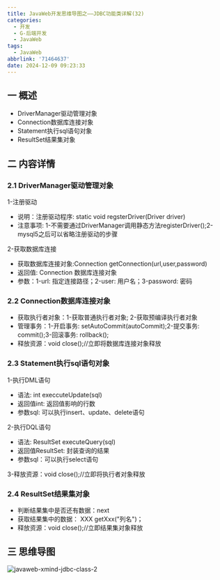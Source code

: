 ```yaml
---
title: JavaWeb开发思维导图之——JDBC功能类详解(32)
categories:
  - 开发
  - G-后端开发
  - JavaWeb
tags:
  - JavaWeb
abbrlink: '71464637'
date: 2024-12-09 09:23:33
---
```

## 一 概述

* DriverManager驱动管理对象
* Connection数据库连接对象
* Statement执行sql语句对象
* ResultSet结果集对象

<!--more-->

## 二 内容详情

### 2.1 DriverManager驱动管理对象

1-注册驱动

* 说明：注册驱动程序: static void regsterDriver(Driver driver)
* 注意事项: 1-不需要通过DriverManager调用静态方法registerDriver();2-mysql5之后可以省略注册驱动的步骤

2-获取数据库连接

* 获取数据库连接对象:Connection getConnection(url,user,password)
* 返回值: Connection 数据库连接对象
* 参数：1-url: 指定连接路径；2-user: 用户名；3-password: 密码

### 2.2 Connection数据库连接对象

* 获取执行者对象：1-获取普通执行者对象; 2-获取预编译执行者对象
* 管理事务：1-开启事务: setAutoCommit(autoCommit);2-提交事务: commit();3-回滚事务: rollback();
* 释放资源：void close();//立即将数据库连接对象释放

### 2.3 Statement执行sql语句对象

1-执行DML语句

* 语法:  int execcuteUpdate(sql)
* 返回值int: 返回值影响的行数
* 参数sql: 可以执行insert、update、delete语句

2-执行DQL语句

* 语法: ResultSet executeQuery(sql)
* 返回值ResultSet: 封装查询的结果
* 参数sql：可以执行select语句

3-释放资源：void close();//立即将执行者对象释放

### 2.4 ResultSet结果集对象

* 判断结果集中是否还有数据：next
* 获取结果集中的数据： XXX getXxx("列名")；
* 释放资源：void close();//立即结果集对象释放

## 三 思维导图

![javaweb-xmind-jdbc-class-2][1]



[1]:https://cdn.jsdelivr.net/gh/PGzxc/CDN/blog-java/javaweb-xmind-jdbc-class-2.png
